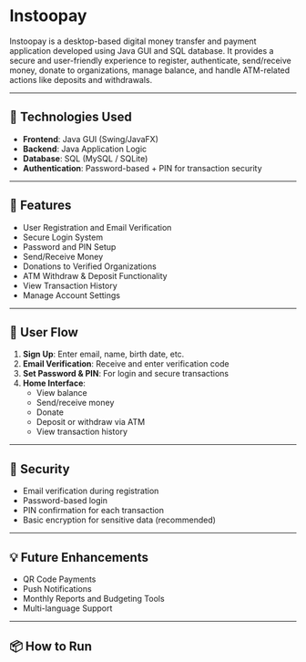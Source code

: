 # Instoopay

Instoopay is a desktop-based digital money transfer and payment application developed using Java GUI and SQL database. It provides a secure and user-friendly experience to register, authenticate, send/receive money, donate to organizations, manage balance, and handle ATM-related actions like deposits and withdrawals.

---

## 🔧 Technologies Used

- **Frontend**: Java GUI (Swing/JavaFX)
- **Backend**: Java Application Logic
- **Database**: SQL (MySQL / SQLite)
- **Authentication**: Password-based + PIN for transaction security

---

## 🚀 Features

- User Registration and Email Verification
- Secure Login System
- Password and PIN Setup
- Send/Receive Money
- Donations to Verified Organizations
- ATM Withdraw & Deposit Functionality
- View Transaction History
- Manage Account Settings

---

## 🧭 User Flow

1. **Sign Up**: Enter email, name, birth date, etc.
2. **Email Verification**: Receive and enter verification code
3. **Set Password & PIN**: For login and secure transactions
4. **Home Interface**:
   - View balance
   - Send/receive money
   - Donate
   - Deposit or withdraw via ATM
   - View transaction history

---

## 🔐 Security

- Email verification during registration
- Password-based login
- PIN confirmation for each transaction
- Basic encryption for sensitive data (recommended)

---

## 💡 Future Enhancements

- QR Code Payments
- Push Notifications
- Monthly Reports and Budgeting Tools
- Multi-language Support

---

## 📦 How to Run
